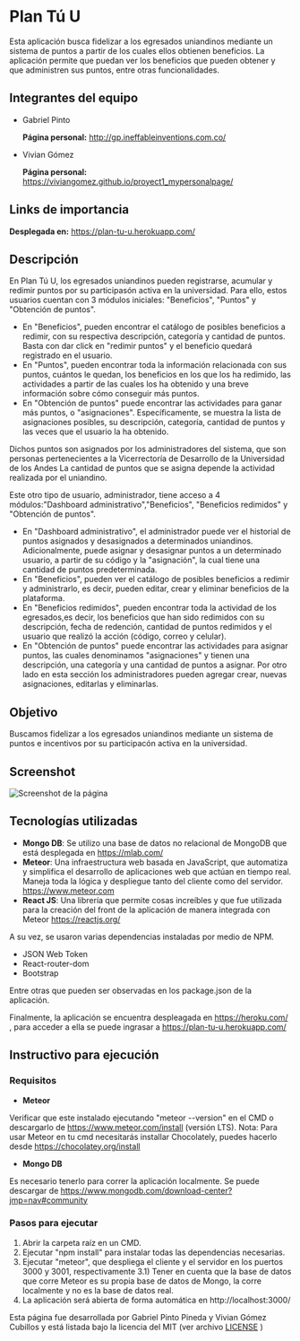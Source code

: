 # Plan Tú U

Esta aplicación busca fidelizar a los egresados uniandinos mediante un sistema de puntos a partir de los cuales ellos obtienen beneficios. La aplicación permite que puedan ver los beneficios que pueden obtener y que administren sus puntos, entre otras funcionalidades.

## Integrantes del equipo
- Gabriel Pinto

  **Página personal:** http://gp.ineffableinventions.com.co/

- Vivian Gómez

  **Página personal:** https://viviangomez.github.io/proyect1_mypersonalpage/

## Links de importancia

**Desplegada en:** https://plan-tu-u.herokuapp.com/

## Descripción
En Plan Tú U, los egresados uniandinos pueden registrarse, acumular y redimir puntos por su participasón activa en la universidad.
Para ello, estos usuarios cuentan con 3 módulos iniciales: "Beneficios", "Puntos" y "Obtención de puntos".
- En "Beneficios", pueden encontrar el catálogo de posibles beneficios a redimir, con su respectiva descripción, categoría y
cantidad de puntos. Basta con dar click en "redimir puntos" y el beneficio quedará registrado en el usuario.
- En "Puntos", pueden encontrar toda la información relacionada con sus puntos, cuántos le quedan, los beneficios en los que los ha
redimido, las actividades a partir de las cuales los ha obtenido y una breve información sobre cómo conseguir más puntos.
- En "Obtención de puntos" puede encontrar las actividades para ganar más puntos, o "asignaciones". 
Específicamente, se muestra la lista de asignaciones posibles, su descripción, categoría, cantidad de puntos y las veces que el usuario
la ha obtenido.

Dichos puntos son asignados por los administradores del sistema, que son personas pertenecientes a la Vicerrectoría de Desarrollo de la Universidad de los Andes
La cantidad de puntos que se asigna depende la actividad realizada por el uniandino.

Este otro tipo de usuario, administrador, tiene acceso a 4 módulos:"Dashboard administrativo","Beneficios", "Beneficios redimidos" y "Obtención de puntos".
- En "Dashboard administrativo", el administrador puede ver el historial de puntos asignados y desasignados a determinados uniandinos.
Adicionalmente, puede asignar y desasignar puntos a un determinado usuario, a partir de su código y la "asignación", la cual tiene una cantidad de puntos predeterminada.
- En "Beneficios", pueden ver el catálogo de posibles beneficios a redimir y administrarlo, es decir, pueden editar, crear y eliminar 
beneficios de la plataforma.
- En "Beneficios redimidos", pueden encontrar toda la actividad de los egresados,es decir, los beneficios que han sido redimidos 
con su descripción, fecha de redención, cantidad de puntos redimidos y el usuario que realizó la acción (código, correo y celular).
- En "Obtención de puntos" puede encontrar las actividades para asignar puntos, las cuales denominamos "asignaciones" y tienen una
descripción, una categoría y una cantidad de puntos a asignar. Por otro lado en esta sección los administradores pueden agregar crear,
nuevas asignaciones, editarlas y eliminarlas. 

## Objetivo

Buscamos fidelizar a los egresados uniandinos mediante un sistema de puntos e incentivos por su participacón activa en la universidad.

## Screenshot
![Screenshot de la página](https://raw.githubusercontent.com/glpinto10/plan-tu-u/master/public/InicioPTUAdmin.PNG?style=centerme)

## Tecnologías utilizadas

- **Mongo DB**: Se utilizo una base de datos no relacional de MongoDB que está desplegada en https://mlab.com/
- **Meteor**: Una infraestructura web basada en JavaScript, que automatiza y simplifica el desarrollo de aplicaciones web que actúan en tiempo real. 
Maneja toda la lógica y despliegue tanto del cliente como del servidor. https://www.meteor.com
- **React JS**: Una librería que permite cosas increíbles y que fue utilizada para la creación del front de la aplicación de manera integrada con Meteor https://reactjs.org/

A su vez, se usaron varias dependencias instaladas por medio de NPM.

- JSON Web Token
- React-router-dom
- Bootstrap

Entre otras que pueden ser observadas en los package.json de la aplicación.

Finalmente, la aplicación se encuentra despleagada en https://heroku.com/ , para acceder a ella se puede ingrasar a https://plan-tu-u.herokuapp.com/

## Instructivo para ejecución

### Requisitos

- **Meteor** 

Verificar que este instalado ejecutando "meteor --version" en el CMD o descargarlo de https://www.meteor.com/install (versión LTS).
Nota: Para usar Meteor en tu cmd necesitarás installar Chocolately, puedes hacerlo desde https://chocolatey.org/install

- **Mongo DB**

Es necesario tenerlo para correr la aplicación localmente. Se puede descargar de https://www.mongodb.com/download-center?jmp=nav#community


### Pasos para ejecutar

1) Abrir la carpeta raíz en un CMD.
2) Ejecutar "npm install" para instalar todas las dependencias necesarias.
3) Ejecutar "meteor", que despliega el cliente y el servidor en los puertos 3000 y 3001, respectivamente
3.1) Tener en cuenta que la base de datos que corre Meteor es su propia base de datos de Mongo, la corre localmente y
no es la base de datos real.
5) La aplicación será abierta de forma automática en http://localhost:3000/


Esta página fue desarrollada por Gabriel Pinto Pineda y Vivian Gómez Cubillos y está listada bajo la licencia del MIT (ver archivo [LICENSE](https://github.com/glpinto10/plan-tu-u/blob/master/LICENSE) )


